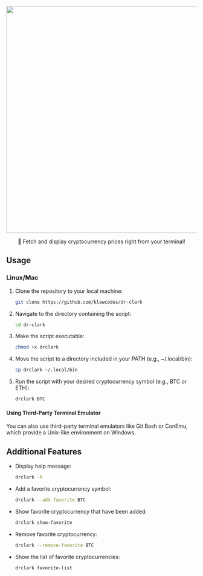 <p align="center">
<img src="https://i.ibb.co/6bnfRB4/2024-05-01-15-58.png" 
style="width:600px">
<p/>
<p align="center">
🚀 Fetch and display cryptocurrency prices right from your terminal!
<p/>

## Usage

### Linux/Mac

1. Clone the repository to your local machine:

    ```bash
    git clone https://github.com/klawcodes/dr-clark
    ```

2. Navigate to the directory containing the script:

    ```bash
    cd dr-clark
    ```

3. Make the script executable:

    ```bash
    chmod +x drclark
    ```

4. Move the script to a directory included in your PATH (e.g., ~/.local/bin):

    ```bash
    cp drclark ~/.local/bin
    ```

5. Run the script with your desired cryptocurrency symbol (e.g., BTC or ETH):

    ```bash
    drclark BTC
    ```

#### Using Third-Party Terminal Emulator

You can also use third-party terminal emulators like Git Bash or ConEmu, which provide a Unix-like environment on Windows.

## Additional Features

- Display help message:
  ```bash
  drclark -h
- Add a favorite cryptocurrency symbol:
  ```bash
  drclark --add-favorite BTC
- Show favorite cryptocurrency that have been added:
	```bash
	drclark show-favorite
- Remove favorite cryptocurrency:
  ```bash
  drclark --remove-favorite BTC
- Show the list of favorite cryptocurrencies:
	```bash
	drclark favorite-list
